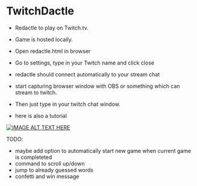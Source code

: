 # TwitchDactle

- Redactle to play on Twitch.tv.
- Game is hosted locally.
- Open redactle.html in browser
- Go to settings, type in your Twitch name and click close
- redactle should connect automatically to your stream chat
- start capturing browser window with OBS or something which can stream to twitch.
- Then just type in your twitch chat window.

- here is also a tutorial

[![IMAGE ALT TEXT HERE](https://img.youtube.com/vi/lrJ-YYVas-U/0.jpg)](https://www.youtube.com/watch?v=lrJ-YYVas-U)

TODO:

- maybe add option to automatically start new game when current game is completeted
- command to scroll up/down
- jump to already guessed words
- confetti and win message
